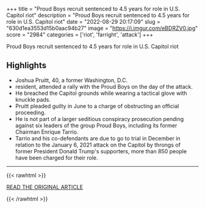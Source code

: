 +++
title = "Proud Boys recruit sentenced to 4.5 years for role in U.S. Capitol riot"
description = "Proud Boys recruit sentenced to 4.5 years for role in U.S. Capitol riot"
date = "2022-08-29 20:17:09"
slug = "630d1ea3553d15b0aac94b27"
image = "https://i.imgur.com/eBDRZV0.jpg"
score = "2984"
categories = ['riot', 'farright', 'attack']
+++

Proud Boys recruit sentenced to 4.5 years for role in U.S. Capitol riot

## Highlights

- Joshua Pruitt, 40, a former Washington, D.C.
- resident, attended a rally with the Proud Boys on the day of the attack.
- He breached the Capitol grounds while wearing a tactical glove with knuckle pads.
- Pruitt pleaded guilty in June to a charge of obstructing an official proceeding.
- He is not part of a larger seditious conspiracy prosecution pending against six leaders of the group Proud Boys, including its former Chairman Enrique Tarrio.
- Tarrio and his co-defendants are due to go to trial in December in relation to the January 6, 2021 attack on the Capitol by throngs of former President Donald Trump's supporters, more than 850 people have been charged for their role.

---

{{< rawhtml >}}
  <p class="article-category">
    <a target="_blank" href="https://www.investing.com/news/world-news/proud-boys-recruit-sentenced-to-45-years-for-role-in-us-capitol-riot-2882048">READ THE ORIGINAL ARTICLE</a>
  </p>
{{< /rawhtml >}}
